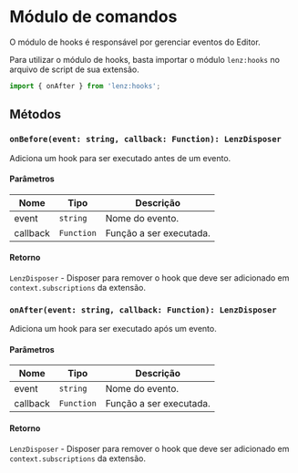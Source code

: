 # Módulo de comandos

O módulo de hooks é responsável por gerenciar eventos do Editor.

Para utilizar o módulo de hooks, basta importar o módulo `lenz:hooks` no arquivo de script de sua extensão.

```ts
import { onAfter } from 'lenz:hooks';
```

## Métodos

### `onBefore(event: string, callback: Function): LenzDisposer`

Adiciona um hook para ser executado antes de um evento.

#### Parâmetros

| Nome     | Tipo       | Descrição               |
| -------- | ---------- | ----------------------- |
| event    | `string`   | Nome do evento.         |
| callback | `Function` | Função a ser executada. |

#### Retorno

`LenzDisposer` - Disposer para remover o hook que deve ser adicionado em `context.subscriptions` da extensão.

### `onAfter(event: string, callback: Function): LenzDisposer`

Adiciona um hook para ser executado após um evento.

#### Parâmetros

| Nome     | Tipo       | Descrição               |
| -------- | ---------- | ----------------------- |
| event    | `string`   | Nome do evento.         |
| callback | `Function` | Função a ser executada. |

#### Retorno

`LenzDisposer` - Disposer para remover o hook que deve ser adicionado em `context.subscriptions` da extensão.